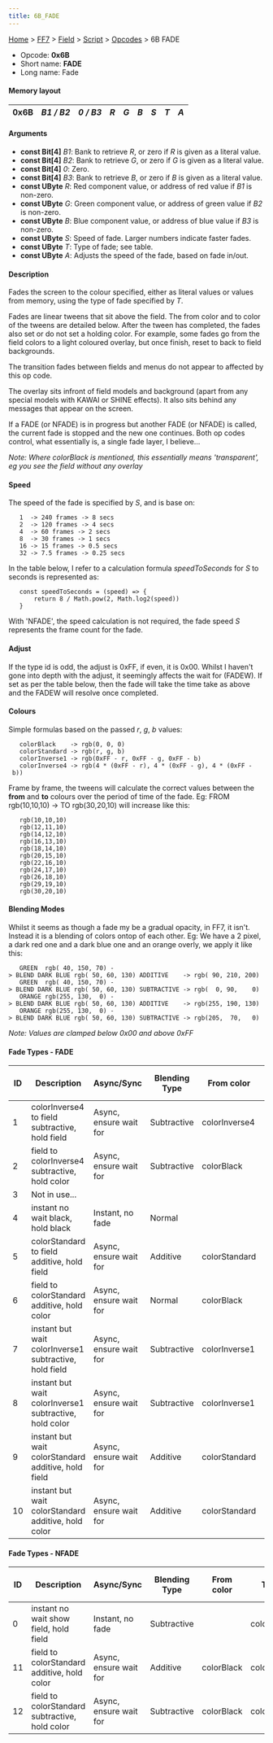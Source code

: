 ```yaml
---
title: 6B_FADE
---
```


[Home](../../../../Main_Page.md) > [FF7](../../../../FF7.md) > [Field](../../../Field.md) > [Script](../../Script.md) > [Opcodes](../Opcodes.md) > 6B FADE

-   Opcode: **0x6B**
-   Short name: **FADE**
-   Long name: Fade

#### Memory layout

| 0x6B | *B1 / B2* | *0 / B3* | *R* | *G* | *B* | *S* | *T* | *A* |
|------|-----------|----------|-----|-----|-----|-----|-----|-----|

#### Arguments

-   **const Bit\[4\]** *B1*: Bank to retrieve *R*, or zero if *R* is given as a literal value.
-   **const Bit\[4\]** *B2*: Bank to retrieve *G*, or zero if *G* is given as a literal value.
-   **const Bit\[4\]** *0*: Zero.
-   **const Bit\[4\]** *B3*: Bank to retrieve *B*, or zero if *B* is given as a literal value.
-   **const UByte** *R*: Red component value, or address of red value if *B1* is non-zero.
-   **const UByte** *G*: Green component value, or address of green value if *B2* is non-zero.
-   **const UByte** *B*: Blue component value, or address of blue value if *B3* is non-zero.
-   **const UByte** *S*: Speed of fade. Larger numbers indicate faster fades.
-   **const UByte** *T*: Type of fade; see table.
-   **const UByte** *A*: Adjusts the speed of the fade, based on fade in/out.

#### Description

Fades the screen to the colour specified, either as literal values or values from memory, using the type of fade specified by *T*.

Fades are linear tweens that sit above the field. The from color and to color of the tweens are detailed below. After the tween has completed, the fades also set or do not set a holding color. For example, some fades go from the field colors to a light coloured overlay, but once finish, reset to back to field backgrounds.

The transition fades between fields and menus do not appear to affected by this op code.

The overlay sits infront of field models and background (apart from any special models with KAWAI or SHINE effects). It also sits behind any messages that appear on the screen.

If a FADE (or NFADE) is in progress but another FADE (or NFADE) is called, the current fade is stopped and the new one continues. Both op codes control, what essentially is, a single fade layer, I believe...

*Note: Where colorBlack is mentioned, this essentially means 'transparent', eg you see the field without any overlay*

#### Speed

The speed of the fade is specified by *S*, and is base on:

`   1  -> 240 frames -> 8 secs`  
`   2  -> 120 frames -> 4 secs`  
`   4  -> 60 frames -> 2 secs`  
`   8  -> 30 frames -> 1 secs`  
`   16 -> 15 frames -> 0.5 secs`  
`   32 -> 7.5 frames -> 0.25 secs`

In the table below, I refer to a calculation formula *speedToSeconds* for *S* to seconds is represented as:

`   const speedToSeconds = (speed) => {`  
`       return 8 / Math.pow(2, Math.log2(speed))`  
`   }`

With 'NFADE', the speed calculation is not required, the fade speed *S* represents the frame count for the fade.

#### Adjust

If the type id is odd, the adjust is 0xFF, if even, it is 0x00. Whilst I haven't gone into depth with the adjust, it seemingly affects the wait for (FADEW). If set as per the table below, then the fade will take the time take as above and the FADEW will resolve once completed.

#### Colours

Simple formulas based on the passed *r*, *g*, *b* values:

`   colorBlack    -> rgb(0, 0, 0)`  
`   colorStandard -> rgb(r, g, b)`  
`   colorInverse1 -> rgb(0xFF - r, 0xFF - g, 0xFF - b)`  
`   colorInverse4 -> rgb(4 * (0xFF - r), 4 * (0xFF - g), 4 * (0xFF - b))`

Frame by frame, the tweens will calculate the correct values between the **from** and **to** colours over the period of time of the fade. Eg: FROM rgb(10,10,10) -&gt; TO rgb(30,20,10) will increase like this:

`   rgb(10,10,10)`  
`   rgb(12,11,10)`  
`   rgb(14,12,10)`  
`   rgb(16,13,10)`  
`   rgb(18,14,10)`  
`   rgb(20,15,10)`  
`   rgb(22,16,10)`  
`   rgb(24,17,10)`  
`   rgb(26,18,10)`  
`   rgb(29,19,10)`  
`   rgb(30,20,10)`

#### Blending Modes

Whilst it seems as though a fade my be a gradual opacity, in FF7, it isn't. Instead it is a blending of colors ontop of each other. Eg: We have a 2 pixel, a dark red one and a dark blue one and an orange overly, we apply it like this:

`   GREEN  rgb( 40, 150, 70) -> BLEND DARK BLUE rgb( 50, 60, 130) ADDITIVE    -> rgb( 90, 210, 200)`  
`   GREEN  rgb( 40, 150, 70) -> BLEND DARK BLUE rgb( 50, 60, 130) SUBTRACTIVE -> rgb(  0, 90,    0)`  
`   ORANGE rgb(255, 130,  0) -> BLEND DARK BLUE rgb( 50, 60, 130) ADDITIVE    -> rgb(255, 190, 130)`  
`   ORANGE rgb(255, 130,  0) -> BLEND DARK BLUE rgb( 50, 60, 130) SUBTRACTIVE -> rgb(205,  70,   0)`

*Note: Values are clamped below 0x00 and above 0xFF*

#### Fade Types - FADE

| ID  | Description                                            | Async/Sync             | Blending Type | From color    | To color      | Hold end color after finished | Speed          | Adjust (typically) |
|-----|--------------------------------------------------------|------------------------|---------------|---------------|---------------|-------------------------------|----------------|--------------------|
| 1   | colorInverse4 to field subtractive, hold field         | Async, ensure wait for | Subtractive   | colorInverse4 | colorBlack    | colorBlack                    | speedToSeconds | 0xFF               |
| 2   | field to colorInverse4 subtractive, hold color         | Async, ensure wait for | Subtractive   | colorBlack    | colorInverse4 | colorInverse4                 | speedToSeconds | 0x00               |
| 3   | Not in use...                                          |                        |               |               |               |                               |                |                    |
| 4   | instant no wait black, hold black                      | Instant, no fade       | Normal        |               | colorBlack    | colorBlack                    | Instant        | 0x00               |
| 5   | colorStandard to field additive, hold field            | Async, ensure wait for | Additive      | colorStandard | colorBlack    | colorBlack                    | speedToSeconds | 0xFF               |
| 6   | field to colorStandard additive, hold color            | Async, ensure wait for | Normal        | colorBlack    | colorStandard | colorStandard                 | speedToSeconds | 0x00               |
| 7   | instant but wait colorInverse1 subtractive, hold field | Async, ensure wait for | Subtractive   | colorInverse1 | colorInverse1 | colorBlack                    | speedToSeconds | 0xFF               |
| 8   | instant but wait colorInverse1 subtractive, hold color | Async, ensure wait for | Subtractive   | colorInverse1 | colorInverse1 | colorInverse1                 | speedToSeconds | 0x00               |
| 9   | instant but wait colorStandard additive, hold field    | Async, ensure wait for | Additive      | colorStandard | colorStandard | colorBlack                    | speedToSeconds | 0xFF               |
| 10  | instant but wait colorStandard additive, hold color    | Async, ensure wait for | Additive      | colorStandard | colorStandard | colorStandard                 | speedToSeconds | 0x00               |

#### Fade Types - NFADE

| ID  | Description                                    | Async/Sync             | Blending Type | From color | To color      | Hold end color after finished | Speed        |
|-----|------------------------------------------------|------------------------|---------------|------------|---------------|-------------------------------|--------------|
| 0   | instant no wait show field, hold field         | Instant, no fade       | Subtractive   |            | colorBlack    | colorBlack                    | Instant      |
| 11  | field to colorStandard additive, hold color    | Async, ensure wait for | Additive      | colorBlack | colorStandard | colorStandard                 | *S* = frames |
| 12  | field to colorStandard subtractive, hold color | Async, ensure wait for | Subtractive   | colorBlack | colorStandard | colorStandard                 | *S* = frames |
